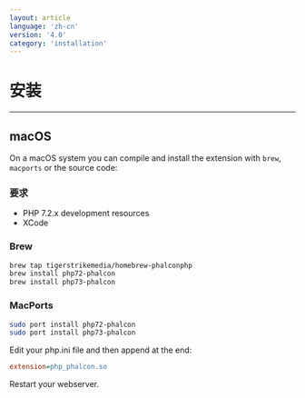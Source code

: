 ```yaml
---
layout: article
language: 'zh-cn'
version: '4.0'
category: 'installation'
---
```

# 安装

* * *

## macOS

On a macOS system you can compile and install the extension with `brew`, `macports` or the source code:

### 要求

* PHP 7.2.x development resources
* XCode

<a name='installation-macos-brew'></a>

### Brew

```bash
brew tap tigerstrikemedia/homebrew-phalconphp
brew install php72-phalcon
brew install php73-phalcon
```

<a name='installation-macos-macports'></a>

### MacPorts

```bash
sudo port install php72-phalcon
sudo port install php73-phalcon
```

Edit your php.ini file and then append at the end:

```ini
extension=php_phalcon.so
```

Restart your webserver.